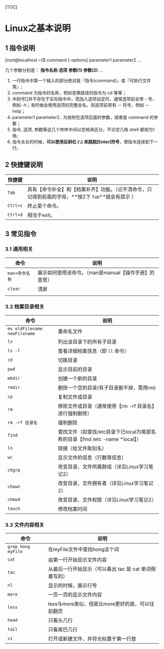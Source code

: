 [TOC]

# Linux之基本说明

## 1 指令说明

[root@localhost ~]$ command [-options] parameter1 parameter2 ... 

几个参数分别是：      **指令名称**    **选项**          **参数(1)**          **参数(2)**         ...

1. 一行指令中第一个输入的部分绝对是『指令(command)』或『可执行文件案』; 
2. command 为指令的名称，例如变换路径的指令为 cd 等等； 
3. 中刮号[]并不存在于实际指令中，而加入选项设定时，通常选项前会带 - 号， 例如 -h；有时候会使用选项的完整全名，则选项前带有 -- 符号，例如 --help；
4. parameter1 parameter2.. 为依附在选项后面的参数，或者是 command 的参数；
5. 指令, 选项, 参数等这几个咚咚中间以空格来区分，不论空几格 shell 都视为1格;
6. 指令太长的时候，**可以使用反斜杠 (`\`) 来跳脱[Enter]符号**，使指令连续到下一行。



## 2 快捷键说明

| 快捷键   | 说明                                                         |
| -------- | ------------------------------------------------------------ |
| `Tab`    | 具有【命令补全】和【档案补齐】功能。（记不清命令，只记得到前面的字母，**按2下 `Tab`**就会有提示 ） |
| `Ctrl+c` | 终止某个命令。                                               |
| `Ctrl+d` | 相当于exit。                                                 |

## 3 常见指令

### 3.1 通用相关

| 命令           | 说明                                                  |
| -------------- | ----------------------------------------------------- |
| `man+命令名称` | 展示如何使用该命令。（man是manual【操作手册】的意思） |
| `clear`        | 清屏                                                  |
|                |                                                       |

### 3.2 档案目录相关

| 命令                         | 说明                                                         |
| ---------------------------- | ------------------------------------------------------------ |
| `mv oldFilename newFilename` | 重命名文件                                                   |
| `ls`                         | 列出该目录下的所有子目录                                     |
| `ls -l`                      | 查看详细档案信息（即 `ll` 命令）                             |
| `cd`                         | 切换目录                                                     |
| `pwd`                        | 显示目前的目录                                               |
| `mkdir`                      | 创建一个新的目录                                             |
| `rmdir`                      | 删除一个空的目录(有子目录删不掉，需用rm)                     |
| `cp`                         | 复制文件或目录                                               |
| `rm`                         | 移除文件或目录（通常使用【rm -rf 目录名】进行强制删除）      |
| `rm -rf 目录名`              | 强制删除                                                     |
| `find`                       | 查找文件（如查找/etc目录下已local为尾部名称的目录【find /etc -name *local】） |
| `ln`                         | 链接（给文件取别名）                                         |
| `wc`                         | 显示文件的信息（行数等信息）                                 |
| `chgrp`                      | 改变目录、文件所属群组（详见Linux学习笔记2）                 |
| `chown`                      | 改变目录、文件拥有者（详见Linux学习笔记2）                   |
| `chmod`                      | 改变目录、文件权限（详见Linux学习笔记2）                     |
| `touch`                      | 修改档案时间                                                 |

### 3.3 文件内容相关

| 命令               | 说明                                                   |
| ------------------ | ------------------------------------------------------ |
| `grep hong myFile` | 在myFile文件中查找hong这个词                           |
| `cat`              | 由第一行开始显示文件内容                               |
| `tac`              | 从最后一行开始显示（可以看出 tac 是 cat 单词倒着写的） |
| `nl`               | 显示的时候，展示行号                                   |
| `more`             | 一页一页的显示文件内容                                 |
| `less`             | less与more类似，但是比more更好的是，可以往前翻页       |
| `head`             | 只看头几行                                             |
| `tail`             | 只看尾巴几行                                           |
| `vi`               | 打开或新建文件，并将光标置于第一行首                   |















